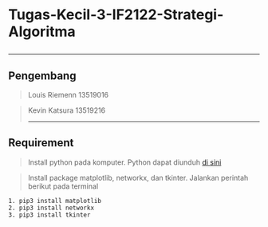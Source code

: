 # Tugas-Kecil-3-IF2122-Strategi-Algoritma <hr>
## Pengembang
> Louis Riemenn 13519016

> Kevin Katsura 13519216 <hr>

## Requirement
> Install python pada komputer. Python dapat diunduh [di sini](https://www.python.org/)

> Install package matplotlib, networkx, dan tkinter. Jalankan perintah berikut pada terminal

    1. pip3 install matplotlib
    2. pip3 install networkx
    3. pip3 install tkinter
